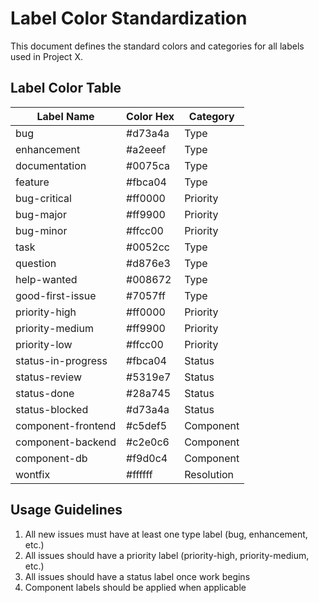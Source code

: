 # Label Color Standardization

This document defines the standard colors and categories for all labels used in Project X.

## Label Color Table

| Label Name | Color Hex | Category |
|------------|-----------|----------|
| bug | #d73a4a | Type |
| enhancement | #a2eeef | Type |
| documentation | #0075ca | Type |
| feature | #fbca04 | Type |
| bug-critical | #ff0000 | Priority |
| bug-major | #ff9900 | Priority |
| bug-minor | #ffcc00 | Priority |
| task | #0052cc | Type |
| question | #d876e3 | Type |
| help-wanted | #008672 | Type |
| good-first-issue | #7057ff | Type |
| priority-high | #ff0000 | Priority |
| priority-medium | #ff9900 | Priority |
| priority-low | #ffcc00 | Priority |
| status-in-progress | #fbca04 | Status |
| status-review | #5319e7 | Status |
| status-done | #28a745 | Status |
| status-blocked | #d73a4a | Status |
| component-frontend | #c5def5 | Component |
| component-backend | #c2e0c6 | Component |
| component-db | #f9d0c4 | Component |
| wontfix | #ffffff | Resolution |

## Usage Guidelines

1. All new issues must have at least one type label (bug, enhancement, etc.)
2. All issues should have a priority label (priority-high, priority-medium, etc.)
3. All issues should have a status label once work begins
4. Component labels should be applied when applicable